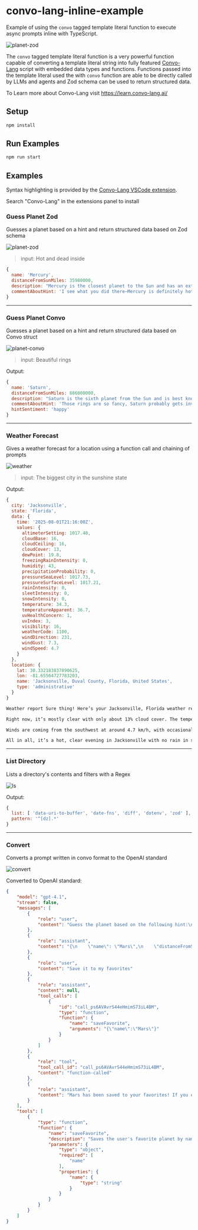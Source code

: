 # convo-lang-inline-example
Example of using the `convo` tagged template literal function to execute async prompts inline with TypeScript.

![planet-zod](https://raw.githubusercontent.com/convo-lang/convo-lang-inline-example/refs/heads/main/images/convo-inline.png)

The `convo` tagged template literal function is a very powerful function capable of converting a 
template literal string into fully featured [Convo-Lang](https://learn.convo-lang.ai/) script with embedded data types and functions.
Functions passed into the template literal used the with `convo` function are able to be directly
called by LLMs and agents and Zod schema can be used to return structured data.

To Learn more about Convo-Lang visit https://learn.convo-lang.ai/

## Setup
``` sh
npm install
```

## Run Examples
``` sh
npm run start
```

## Examples
Syntax highlighting is provided by the [Convo-Lang VSCode extension](https://marketplace.visualstudio.com/items?itemName=IYIO.convo-lang-tools).

Search "Convo-Lang" in the extensions panel to install

### Guess Planet Zod
Guesses a planet based on a hint and return structured data based on Zod schema

![planet-zod](https://raw.githubusercontent.com/convo-lang/convo-lang-inline-example/refs/heads/main/images/planet-zod.png)

> input: Hot and  dead inside
``` js
{
  name: 'Mercury',
  distanceFromSunMiles: 35980000,
  description: "Mercury is the closest planet to the Sun and has an extremely hot surface during the day, but with no atmosphere to trap heat. It's small, rocky, and geologically inactive—hence, 'dead inside.'",
  commentAboutHint: 'I see what you did there—Mercury is definitely hot and about as dead inside as a Monday morning!',
}
```

----------------------------------------------------------------------

### Guess Planet Convo
Guesses a planet based on a hint and return structured data based on Convo struct

![planet-convo](https://raw.githubusercontent.com/convo-lang/convo-lang-inline-example/refs/heads/main/images/planet-convo.png)

> input: Beautiful rings

Output: 
``` js
{
  name: 'Saturn',
  distanceFromSunMiles: 886000000,
  description: "Saturn is the sixth planet from the Sun and is best known for its stunning system of icy rings. It's a gas giant with a beautiful yellowish hue and dozens of fascinating moons.",
  commentAboutHint: 'Those rings are so fancy, Saturn probably gets invited to all the planet parties.',
  hintSentiment: 'happy'
}
```

----------------------------------------------------------------------

### Weather Forecast
Gives a weather forecast for a location using a function call and chaining of prompts

![weather](https://raw.githubusercontent.com/convo-lang/convo-lang-inline-example/refs/heads/main/images/weather.png)

> input: The biggest city in the sunshine state

Output:
``` js
{
  city: 'Jacksonville',
  state: 'Florida',
  data: {
    time: '2025-08-01T21:16:00Z',
    values: {
      altimeterSetting: 1017.48,
      cloudBase: 16,
      cloudCeiling: 16,
      cloudCover: 13,
      dewPoint: 19.8,
      freezingRainIntensity: 0,
      humidity: 43,
      precipitationProbability: 0,
      pressureSeaLevel: 1017.73,
      pressureSurfaceLevel: 1017.21,
      rainIntensity: 0,
      sleetIntensity: 0,
      snowIntensity: 0,
      temperature: 34.3,
      temperatureApparent: 36.7,
      uvHealthConcern: 1,
      uvIndex: 3,
      visibility: 16,
      weatherCode: 1100,
      windDirection: 231,
      windGust: 7.3,
      windSpeed: 4.7
    }
  },
  location: {
    lat: 30.332183837890625,
    lon: -81.65564727783203,
    name: 'Jacksonville, Duval County, Florida, United States',
    type: 'administrative'
  }
}
```

``` txt
Weather report Sure thing! Here’s your Jacksonville, Florida weather report:

Right now, it’s mostly clear with only about 13% cloud cover. The temperature is a hot 34.3°C (about 94°F), but with humidity factored in, it feels more like 36.7°C (98°F). Humidity is at 43%, so you'll definitely feel the heat, but the chance of rain is zero—so leave the umbrella at home!

Winds are coming from the southwest at around 4.7 km/h, with occasional gusts up to 7.3 km/h. Visibility is excellent at 16 km, and the UV index is moderate at 3, so a little sunscreen is a good idea if you’re heading outside this evening.

All in all, it’s a hot, clear evening in Jacksonville with no rain in sight. Stay hydrated and stay cool!
```

----------------------------------------------------------------------

### List Directory
Lists a directory's contents and filters with a Regex

![ls](https://raw.githubusercontent.com/convo-lang/convo-lang-inline-example/refs/heads/main/images/ls.png)

Output:
``` js
{
  list: [ 'data-uri-to-buffer', 'date-fns', 'diff', 'dotenv', 'zod' ],
  pattern: '^[dz].*'
}
```

----------------------------------------------------------------------

### Convert
Converts a prompt written in convo format to the OpenAI standard

![convert](https://raw.githubusercontent.com/convo-lang/convo-lang-inline-example/refs/heads/main/images/convert.png)

Converted to OpenAI standard:
``` json
{
    "model": "gpt-4.1",
    "stream": false,
    "messages": [
        {
            "role": "user",
            "content": "Guess the planet based on the following hint:\n\n<hint>it's dead inside</hint>"
        },
        {
            "role": "assistant",
            "content": "{\n    \"name\": \"Mars\",\n    \"distanceFromSunMiles\": 141600000,\n    \"description\": \"Mars is known as the 'Red Planet' and is the fourth planet from the Sun in our solar system. Once believed to have had liquid water on its surface, Mars is now a cold, barren desert with almost no geological or biological activity.\",\n    \"commentAboutHint\": \"If we're talking 'dead inside,' Mars takes the cake—it's basically the solar system's champion at being lifeless!\",\n    \"hintSentiment\": \"sad\"\n}"
        },
        {
            "role": "user",
            "content": "Save it to my favorites"
        },
        {
            "role": "assistant",
            "content": null,
            "tool_calls": [
                {
                    "id": "call_ps6AVAvrS44eHmimS73iL4BM",
                    "type": "function",
                    "function": {
                        "name": "saveFavorite",
                        "arguments": "{\"name\":\"Mars\"}"
                    }
                }
            ]
        },
        {
            "role": "tool",
            "tool_call_id": "call_ps6AVAvrS44eHmimS73iL4BM",
            "content": "function-called"
        },
        {
            "role": "assistant",
            "content": "Mars has been saved to your favorites! If you ever want more fun or facts about your favorite \"dead inside\" planet, just let me know."
        }
    ],
    "tools": [
        {
            "type": "function",
            "function": {
                "name": "saveFavorite",
                "description": "Saves the user's favorite planet by name",
                "parameters": {
                    "type": "object",
                    "required": [
                        "name"
                    ],
                    "properties": {
                        "name": {
                            "type": "string"
                        }
                    }
                }
            }
        }
    ]
}
```